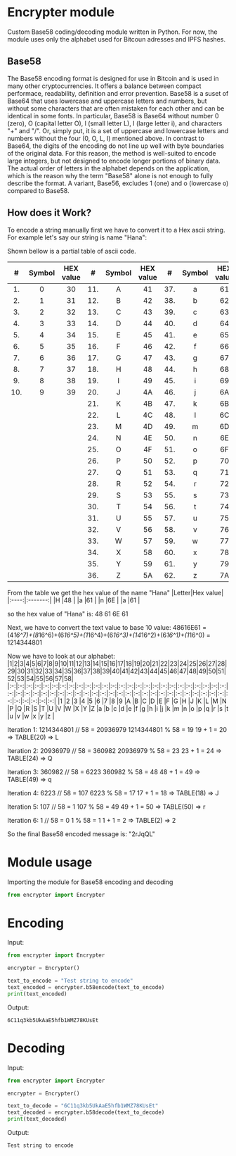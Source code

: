 # Encrypter module

Custom Base58 coding/decoding module written in Python. For now, the module uses only the alphabet used for Bitcoun adresses and IPFS hashes.

## Base58
The Base58 encoding format is designed for use in Bitcoin and is used in many other cryptocurrencies. It offers a balance between compact performace, readability, definition and error prevention. Base58 is a suset of Base64 that uses lowercase and uppercase letters and numbers, but without some characters that are often mistaken for each other and can be identical in some fonts. In particular, Base58 is Base64 without number 0 (zero), O (capital letter O), l (small letter L), I (large letter i), and characters "\+" and "/". Or, simply put, it is a set of uppercase and lowercase letters and numbers without the four (0, O, L, I) mentioned above. In contrast to Base64, the digits of the encoding do not line up well with byte boundaries of the original data. For this reason, the method is well-suited to encode large integers, but not designed to encode longer portions of binary data. The actual order of letters in the alphabet depends on the application, which is the reason why the term "Base58" alone is not enough to fully describe the format. A variant, Base56, excludes 1 (one) and o (lowercase o) compared to Base58.


## How does it Work?
To encode a string manually first we have to convert it to a Hex ascii string. For example let's say our string is name "Hana":


Shown bellow is a partial table of ascii code.

|#    |Symbol   | HEX value|#    |Symbol   | HEX value|#    |Symbol   | HEX value|
|:---:|:-------:|:--------:|:---:|:-------:|:--------:|:---:|:-------:|:--------:|
|1.   |        0|        30|11.  |        A|        41|37.  |        a|        61|
|2.   |        1|        31|12.  |        B|        42|38.  |        b|        62|
|3.   |        2|        32|13.  |        C|        43|39.  |        c|        63|
|4.   |        3|        33|14.  |        D|        44|40.  |        d|        64|
|5.   |        4|        34|15.  |        E|        45|41.  |        e|        65|
|6.   |        5|        35|16.  |        F|        46|42.  |        f|        66|
|7.   |        6|        36|17.  |        G|        47|43.  |        g|        67|
|8.   |        7|        37|18.  |        H|        48|44.  |        h|        68|
|9.   |        8|        38|19.  |        I|        49|45.  |        i|        69|
|10.  |        9|        39|20.  |        J|        4A|46.  |        j|        6A|
|     |         |          |21.  |        K|        4B|47.  |        k|        6B|
|     |         |          |22.  |        L|        4C|48.  |        l|        6C|
|     |         |          |23.  |        M|        4D|49.  |        m|        6D|
|     |         |          |24.  |        N|        4E|50.  |        n|        6E|
|     |         |          |25.  |        O|        4F|51.  |        o|        6F|
|     |         |          |26.  |        P|        50|52.  |        p|        70|
|     |         |          |27.  |        Q|        51|53.  |        q|        71|
|     |         |          |28.  |        R|        52|54.  |        r|        72|
|     |         |          |29.  |        S|        53|55.  |        s|        73|
|     |         |          |30.  |        T|        54|56.  |        t|        74|
|     |         |          |31.  |        U|        55|57.  |        u|        75|
|     |         |          |32.  |        V|        56|58.  |        v|        76|
|     |         |          |33.  |        W|        57|59.  |        w|        77|
|     |         |          |34.  |        X|        58|60.  |        x|        78|
|     |         |          |35.  |        Y|        59|61.  |        y|        79|
|     |         |          |36.  |        Z|        5A|62.  |        z|        7A|

From the table we get the hex value of the name "Hana"
|Letter|Hex value|
|:----:|:-------:|
|H     |48       |
|a     |61       |
|n     |6E       |
|a     |61       |

so the hex value of "Hana" is: 48 61 6E 61

Next, we have to convert the text value to base 10 value:
48616E61 = (4*16^7)+(8*16^6)+(6*16^5)+(1*16^4)+(6*16^3)+(14*16^2)+(6*16^1)+(1*16^0) = 1214344801

Now we have to look at our alphabet:
|1|2|3|4|5|6|7|8|9|10|11|12|13|14|15|16|17|18|19|20|21|22|23|24|25|26|27|28|29|30|31|32|33|34|35|36|37|38|39|40|41|42|43|44|45|46|47|48|49|50|51|52|53|54|55|56|57|58|
|:-:|:-:|:-:|:-:|:-:|:-:|:-:|:-:|:-:|:-:|:-:|:-:|:-:|:-:|:-:|:-:|:-:|:-:|:-:|:-:|:-:|:-:|:-:|:-:|:-:|:-:|:-:|:-:|:-:|:-:|:-:|:-:|:-:|:-:|:-:|:-:|:-:|:-:|:-:|:-:|:-:|:-:|:-:|:-:|:-:|:-:|:-:|:-:|:-:|:-:|:-:|:-:|:-:|:-:|:-:|:-:|:-:|:-:|
|1  |2  |3  |4  |5  |6  |7  |8  |9  |A  |B  |C  |D  |E  |F  |G  |H  |J  |K  |L  |M  |N  |P  |Q  |R  |S  |T  |U  |V  |W  |X  |Y  |Z  |a  |b  |c  |d  |e  |f  |g  |h  |i  |j  |k  |m  |n  |o  |p  |q  |r  |s  |t  |u  |v  |w  |x  |y  |z  |


Iteration 1:
1214344801 // 58 = 20936979
1214344801 % 58 = 19 
19 + 1 = 20 => TABLE(20) => L

Iteration 2:
20936979 // 58 = 360982
20936979 % 58 = 23
23 + 1 = 24 => TABLE(24) => Q

Iteration 3:
360982 // 58 = 6223
360982 % 58 = 48
48 + 1 = 49 => TABLE(49) => q

Iteration 4:
6223 // 58 = 107
6223 % 58 = 17
17 + 1 = 18 => TABLE(18) => J

Iteration 5:
107 // 58 = 1
107 % 58 = 49
49 + 1 = 50 => TABLE(50) => r

Iteration 6:
1 // 58 = 0
1 % 58 = 1
1 + 1 = 2 => TABLE(2) => 2

So the final Base58 encoded message is: "2rJqQL"

# Module usage

Importing the module for Base58 encoding and decoding
```python
from encrypter import Encrypter
```

# Encoding
Input:
```python
from encrypter import Encrypter

encrypter = Encrypter()

text_to_encode = "Test string to encode"
text_encoded = encrypter.b58encode(text_to_encode)
print(text_encoded)
```

Output:
```
6C11q3kb5UkAaE5hfb1WMZ78KUsEt
```


# Decoding
Input:
```python
from encrypter import Encrypter

encrypter = Encrypter()

text_to_decode = "6C11q3kb5UkAaE5hfb1WMZ78KUsEt"
text_decoded = encrypter.b58decode(text_to_decode)
print(text_decoded)
```

Output:
```
Test string to encode
```
